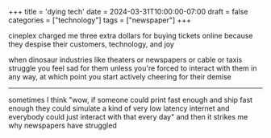 +++
title = 'dying tech'
date = 2024-03-31T10:00:00-07:00
draft = false
categories = ["technology"]
tags = ["newspaper"]
+++

cineplex charged me three extra dollars for buying tickets online because they despise their customers, technology, and joy

when dinosaur industries like theaters or newspapers or cable or taxis struggle you feel sad for them unless you're forced to interact with them in any way, at which point you start actively cheering for their demise

----

sometimes I think "wow, if someone could print fast enough and ship fast enough they could simulate a kind of very low latency internet and everybody could just interact with that every day" and then it strikes me why newspapers have struggled